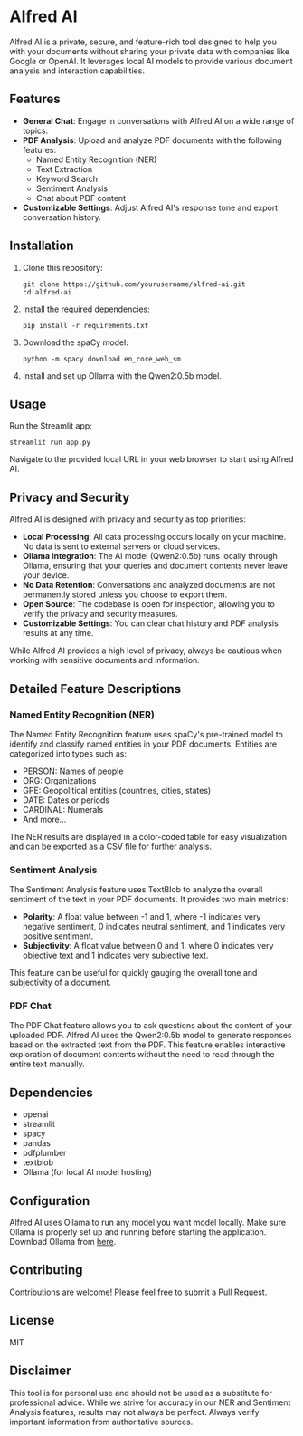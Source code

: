 # Alfred AI

Alfred AI is a private, secure, and feature-rich tool designed to help you with your documents without sharing your private data with companies like Google or OpenAI. It leverages local AI models to provide various document analysis and interaction capabilities.

## Features

- **General Chat**: Engage in conversations with Alfred AI on a wide range of topics.
- **PDF Analysis**: Upload and analyze PDF documents with the following features:
  - Named Entity Recognition (NER)
  - Text Extraction
  - Keyword Search
  - Sentiment Analysis
  - Chat about PDF content
- **Customizable Settings**: Adjust Alfred AI's response tone and export conversation history.

## Installation

1. Clone this repository:
   ```
   git clone https://github.com/yourusername/alfred-ai.git
   cd alfred-ai
   ```

2. Install the required dependencies:
   ```
   pip install -r requirements.txt
   ```

3. Download the spaCy model:
   ```
   python -m spacy download en_core_web_sm
   ```

4. Install and set up Ollama with the Qwen2:0.5b model.

## Usage

Run the Streamlit app:
```
streamlit run app.py
```

Navigate to the provided local URL in your web browser to start using Alfred AI.

## Privacy and Security

Alfred AI is designed with privacy and security as top priorities:

- **Local Processing**: All data processing occurs locally on your machine. No data is sent to external servers or cloud services.
- **Ollama Integration**: The AI model (Qwen2:0.5b) runs locally through Ollama, ensuring that your queries and document contents never leave your device.
- **No Data Retention**: Conversations and analyzed documents are not permanently stored unless you choose to export them.
- **Open Source**: The codebase is open for inspection, allowing you to verify the privacy and security measures.
- **Customizable Settings**: You can clear chat history and PDF analysis results at any time.

While Alfred AI provides a high level of privacy, always be cautious when working with sensitive documents and information.

## Detailed Feature Descriptions

### Named Entity Recognition (NER)

The Named Entity Recognition feature uses spaCy's pre-trained model to identify and classify named entities in your PDF documents. Entities are categorized into types such as:

- PERSON: Names of people
- ORG: Organizations
- GPE: Geopolitical entities (countries, cities, states)
- DATE: Dates or periods
- CARDINAL: Numerals
- And more...

The NER results are displayed in a color-coded table for easy visualization and can be exported as a CSV file for further analysis.

### Sentiment Analysis

The Sentiment Analysis feature uses TextBlob to analyze the overall sentiment of the text in your PDF documents. It provides two main metrics:

- **Polarity**: A float value between -1 and 1, where -1 indicates very negative sentiment, 0 indicates neutral sentiment, and 1 indicates very positive sentiment.
- **Subjectivity**: A float value between 0 and 1, where 0 indicates very objective text and 1 indicates very subjective text.

This feature can be useful for quickly gauging the overall tone and subjectivity of a document.

### PDF Chat

The PDF Chat feature allows you to ask questions about the content of your uploaded PDF. Alfred AI uses the Qwen2:0.5b model to generate responses based on the extracted text from the PDF. This feature enables interactive exploration of document contents without the need to read through the entire text manually.

## Dependencies

- openai
- streamlit
- spacy
- pandas
- pdfplumber
- textblob
- Ollama (for local AI model hosting)

## Configuration

Alfred AI uses Ollama to run any model you want model locally. Make sure Ollama is properly set up and running before starting the application. Download Ollama from [ here](https://ollama.com/download).

## Contributing

Contributions are welcome! Please feel free to submit a Pull Request.

## License

MIT

## Disclaimer

This tool is for personal use and should not be used as a substitute for professional advice. While we strive for accuracy in our NER and Sentiment Analysis features, results may not always be perfect. Always verify important information from authoritative sources.